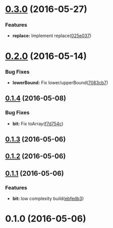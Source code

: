 <a name="0.3.0"></a>
# [0.3.0](https://github.com/berlysia/binary-indexed-tree-js/compare/v0.2.0...v0.3.0) (2016-05-27)


### Features

* **replace:** Implement replace([025e037](https://github.com/berlysia/binary-indexed-tree-js/commit/025e037))



<a name="0.2.0"></a>
# [0.2.0](https://github.com/berlysia/binary-indexed-tree-js/compare/v0.1.4...v0.2.0) (2016-05-14)


### Bug Fixes

* **lowerBound:** Fix lower/upperBound([7083cb7](https://github.com/berlysia/binary-indexed-tree-js/commit/7083cb7))



<a name="0.1.4"></a>
## [0.1.4](https://github.com/berlysia/binary-indexed-tree-js/compare/v0.1.3...v0.1.4) (2016-05-08)


### Bug Fixes

* **bit:** Fix toArray([f7d754c](https://github.com/berlysia/binary-indexed-tree-js/commit/f7d754c))



<a name="0.1.3"></a>
## [0.1.3](https://github.com/berlysia/binary-indexed-tree-js/compare/v0.1.2...v0.1.3) (2016-05-06)



<a name="0.1.2"></a>
## [0.1.2](https://github.com/berlysia/binary-indexed-tree-js/compare/v0.1.1...v0.1.2) (2016-05-06)



<a name="0.1.1"></a>
## [0.1.1](https://github.com/berlysia/binary-indexed-tree-js/compare/v0.1.0...v0.1.1) (2016-05-06)


### Features

* **bit:** low complexity build([ebfedb3](https://github.com/berlysia/binary-indexed-tree-js/commit/ebfedb3))



<a name="0.1.0"></a>
# 0.1.0 (2016-05-06)



